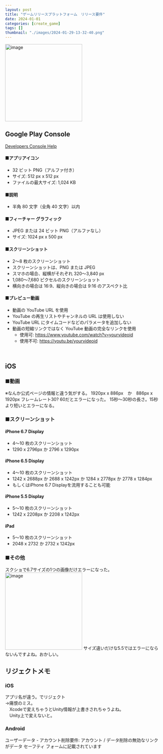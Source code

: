 ```yaml
---
layout: post
title: "ゲームリリースプラットフォーム　リリース要件"
date: 2024-01-01
categories: [create_game]
tags: []
thumbnail: "./images/2024-01-29-13-32-40.png"
---
```


<img src="{{ './images/2024-01-29-13-32-40.png' }}" alt="image" width="250" class="center-image"/>
  

<br>

## Google Play Console
[Developers Console Help](https://support.google.com/googleplay/android-developer/answer/9866151?hl=ja#zippy=%2C%E7%B0%A1%E5%8D%98%E3%81%AA%E8%AA%AC%E6%98%8E)
#### ■アプリアイコン
- 32 ビット PNG（アルファ付き）  
- サイズ: 512 px x 512 px  
- ファイルの最大サイズ: 1,024 KB  
  

#### ■説明
- 半角 80 文字（全角 40 文字）以内  

#### ■フィーチャー グラフィック
- JPEG または 24 ビット PNG（アルファなし）
- サイズ: 1024 px x 500 px


#### ■スクリーンショット
- 2～8 枚のスクリーンショット
- スクリーンショットは、PNG または JPEG
- スマホの場合、縦横がそれぞれ 320～3,840 px
- 1,080～7,680 ピクセルのスクリーンショット
- 横向きの場合は 16:9、縦向きの場合は 9:16 のアスペクト比


#### ■プレビュー動画
- 動画の YouTube URL を使用
- YouTube の再生リストやチャンネルの URL は使用しない
- YouTube URL にタイムコードなどのパラメータを追加しない
- 動画の短縮リンクではなく YouTube 動画の完全なリンクを使用  
  - 使用可: https://www.youtube.com/watch?v=yourvideoid  
  - 使用不可: https://youtu.be/yourvideoid  
  
  
<br>
  
## iOS
### ■動画
※なんか公式ページの情報と違う気がする。
1920px x 886px　か　886px x 1920px
フレームレート30?
60だとエラーになった。
15秒〜30秒の長さ。15秒より短いとエラーになる。

### ■スクリーンショット
#### iPhone 6.7 Display
- 4～10 枚のスクリーンショット
- 1290 x 2796px か 2796 x 1290px

#### iPhone 6.5 Display
- 4～10 枚のスクリーンショット
- 1242 x 2688px か 2688 x 1242px か 1284 x 2778px か 2778 x 1284px
- もしくはiPhone 6.7 Displayを流用することも可能

#### iPhone 5.5 Display
- 5～10 枚のスクリーンショット
- 1242 x 2208px か 2208 x 1242px

#### iPad
- 5～10 枚のスクリーンショット
- 2048 x 2732 か 2732 x 1242px

### ■その他
スクショで6.7サイズの1つの画像だけエラーになった。  
<img src="{{ './images/2024-02-07-10-00-42.png' }}" alt="image" width="250"/>
サイズ違いだけな5.5ではエラーにならないんですよね。おかしい。  


## リジェクトメモ
### iOS
アプリ名が違う。でリジェクト  
→痛恨のミス。  
　Xcodeで変えちゃうとUnity情報が上書きされちゃうよね。  
　Unity上で変えないと。


### Android
ユーザーデータ - アカウント削除要件: アカウント / データ削除の無効なリンクがデータ セーフティ フォームに記載されています